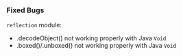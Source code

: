 ### Fixed Bugs
`reflection` module:
- .decodeObject() not working properly with Java `Void`
- .boxed()/.unboxed() not working properly with Java `Void`
